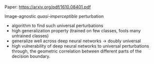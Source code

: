 Paper: https://arxiv.org/pdf/1610.08401.pdf

Image-agnostic _quasi-imperceptible_ perturbation
* algorithm to find such universal perturbations
* high generalization property (trained on few classes, fools many untrained classes)
* generalize well across deep neural networks -> doubly universal
* high vulnerability of deep neural networks to universal perturbations through,  the geometric correlation between different parts of the decision boundary.